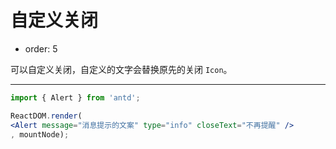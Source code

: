 # 自定义关闭

- order: 5

可以自定义关闭，自定义的文字会替换原先的关闭 `Icon`。

---

````jsx
import { Alert } from 'antd';

ReactDOM.render(
<Alert message="消息提示的文案" type="info" closeText="不再提醒" />
, mountNode);
````
